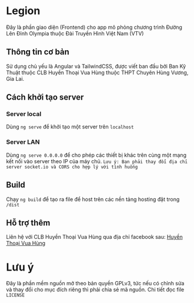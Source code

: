 
# Legion

Đây là phần giao diện (Frontend) cho app mô phỏng chương trình Đường Lên Đỉnh Olympia thuộc Đài Truyền Hình Việt Nam (VTV)
## Thông tin cơ bản

Sử dụng chủ yếu là Angular và TailwindCSS, được viết ban đầu bởi Ban Kỹ Thuật thuộc CLB Huyền Thoại Vua Hùng thuộc THPT Chuyên Hùng Vương, Gia Lai. 
## Cách khởi tạo server

### Server local
Dùng `ng serve` để khởi tạo một server trên `localhost`
### Server LAN
Dùng `ng serve 0.0.0.0` để cho phép các thiết bị khác trên cùng một mạng kết nối vào server theo IP của máy chủ. 
```Lưu ý: Bạn phải thay đổi địa chỉ server socket.io và CORS cho hợp lý với tình huống```


## Build

Chạy `ng build` để tạo ra file để host trên các nền tảng hosting đặt trong `/dist`



## Hỗ trợ thêm

Liên hệ với CLB Huyền Thoại Vua Hùng qua địa chỉ facebook sau:  [Huyền Thoại Vua Hùng](http://facebook.com/huyenthoaivuahung)
# Lưu ý
Đây là phần mềm nguồn mở theo bản quyền GPLv3, tức nếu có chỉnh sửa và thay đổi cho mục đích riêng thì phải chia sẻ mã nguồn. Chi tiết đọc file `LICENSE`
